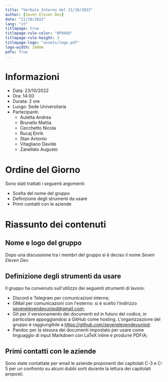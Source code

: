 ```yaml
---
title: "Verbale Interno del 21/10/2022"
author: [Seven Eleven Dev]
date: "21/10/2022"
lang: "it"
titlepage: true
titlepage-rule-color: "0F9456"
titlepage-rule-height: 3
titlepage-logo: "assets/logo.pdf"
logo-width: 100mm
pdfa: True
...
```


# Informazioni

* Data: 23/10/2022
* Ora: 14:00
* Durata: 2 ore
* Luogo: Sede Universitaria
* Partecipanti:
  * Auletta Andrea
  * Brunello Mattia
  * Cecchetto Nicola
  * Rucaj Enrik
  * Stan Antonio
  * Vitagliano Davide
  * Zanellato Augusto

# Ordine del Giorno

Sono stati trattati i seguenti argomenti:

* Scelta del nome del gruppo
* Definizione degli strumenti da usare
* Primi contatti con le aziende

# Riassunto dei contenuti

## Nome e logo del gruppo

Dopo una discussione tra i membri del gruppo si è deciso il nome _Seven Eleven Dev_.

## Definizione degli strumenti da usare

Il gruppo ha convenuto sull'utilizzo dei seguenti strumenti di lavoro:

* Discord e Telegram per comunicazioni interne;
* GMail per comunicazioni con l'esterno: si è scelto l'indirizzo [sevenelevendevunipd@gmail.com](mailto:sevenelevendevunipd@gmail.com);
* Git per il versionamento dei documenti ed in futuro del codice, in particolare appoggiandosi a GitHub come hosting. L'organizzazione del gruppo è raggiungibile a <https://github.com/sevenelevendevunipd>;
* Pandoc per la stesura dei documenti impostato per usare come linguaggio di input Markdown con LaTeX inline e produrre PDF/A;

## Primi contatti con le aziende

Sono state contattate per email le aziende proponenti dei capitolati C-3 e C-5 per un confronto su alcuni dubbi sorti durante la lettura dei capitolati proposti.
